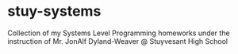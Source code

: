 # stuy-systems
Collection of my Systems Level Programming homeworks under the instruction of Mr. JonAlf Dyland-Weaver @ Stuyvesant High School
